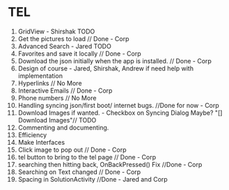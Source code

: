 # TEL

1. GridView - Shirshak TODO
2. Get the pictures to load // Done - Corp
3. Advanced Search - Jared TODO
4. Favorites and save it locally // Done - Corp
5. Download the json initially when the app is installed. // Done - Corp
6. Design of course - Jared, Shirshak, Andrew if need help with implementation
7. Hyperlinks // No More
8. Interactive Emails // Done - Corp
9. Phone numbers // No More
10. Handling syncing json/first boot/ internet bugs. //Done for now - Corp
11. Download Images if wanted. - Checkbox on Syncing Dialog Maybe? "[] Download Images"// TODO
12. Commenting and documenting.
13. Efficiency
14. Make Interfaces
15. Click image to pop out // Done - Corp
16. tel button to bring to the tel page // Done - Corp
17. searching then hitting back, OnBackPressed() Fix //Done - Corp
18. Searching on Text changed // Done - Corp
19. Spacing in SolutionActivity //Done - Jared and Corp